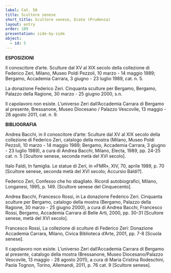 ```yaml
---
label: Cat. 50
title: Scultore senese
short_title: Scultore senese, Ecate (Prudenza)
layout: entry
order: 109
presentation: side-by-side
object:
  - id: 5
---
```


**ESPOSIZIONI** 

Il conoscitore d’arte. Sculture dal XV al XIX secolo della collezione di Federico Zeri, Milano, Museo Poldi Pezzoli, 10 marzo - 14 maggio 1989; Bergamo, Accademia Carrara, 3 giugno - 23 luglio 1989, cat. n. 5.

La donazione Federico Zeri. Cinquanta sculture per Bergamo, Bergamo, Palazzo della Ragione, 30 marzo - 25 giugno 2000, s.n. 

Il capolavoro non esiste. L’universo Zeri dall’Accademia Carrara di Bergamo al presente, Bressanone, Museo Diocesano / Palazzo Vescovile, 13 maggio - 28 agosto 2011, cat. n. 9.


**BIBLIOGRAFIA**

Andrea Bacchi, in Il conoscitore d’arte: Sculture dal XV al XIX secolo della collezione di Federico Zeri, catalogo della mostra (Milano, Museo Poldi Pezzoli, 10 marzo - 14 maggio 1989; Bergamo, Accademia Carrara, 3 giugno - 23 luglio 1989), a cura di Andrea Bacchi, Milano, Electa, 1989, pp. 24-25 cat. n. 5 [Scultore senese, seconda metà del XVI secolo].

Italo Faldi, In famiglia. Le statue di Zeri, in «FMR», XIV, 70, aprile 1989, p. 70 [Scultore senese, seconda metà del XVI secolo; Accursio Baldi?].

Federico Zeri, Confesso che ho sbagliato. Ricordi autobiografici, Milano, Longanesi, 1995, p. 149. [Scultore senese del Cinquecento].

Andrea Bacchi, Francesco Rossi, in La donazione Federico Zeri. Cinquanta sculture per Bergamo, catalogo della mostra (Bergamo, Palazzo della Ragione, 30 marzo - 25 giugno 2000), a cura di Andrea Bacchi, Francesco Rossi, Bergamo, Accademia Carrara di Belle Arti, 2000, pp. 30-31 [Scultore senese, metà del XVI secolo].

Francesco Rossi, La collezione di sculture di Federico Zeri: Donazione Accademia Carrara, Milano, Civica Biblioteca d’Arte, 2001, pp. 7-8 [Scuola senese].

Il capolavoro non esiste. L’universo Zeri dall’Accademia Carrara di Bergamo al presente, catalogo della mostra (Bressanone, Museo Diocesano/Palazzo Vescovile, 13 maggio - 28 agosto 2011), a cura di Maria Cristina Rodeschini, Paola Tognon, Torino, Allemandi, 2011, p. 76 cat. 9 [Scultore senese].


